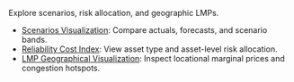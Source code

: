 Explore scenarios, risk allocation, and geographic LMPs.

- [Scenarios Visualization](/scenariovisualize): Compare actuals, forecasts, and scenario bands.
- [Reliability Cost Index](/riskallocplot): View asset type and asset-level risk allocation.
- [LMP Geographical Visualization](/lmpplot): Inspect locational marginal prices and congestion hotspots.
